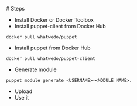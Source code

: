 # Steps

- Install Docker or Docker Toolbox
- Install puppet-client from Docker Hub
```
docker pull whatwedo/puppet
```
- Install puppet from Docker Hub
```
docker pull whatwedo/puppet-client
```
- Generate module
```
puppet module generate <USERNAME>-<MODULE NAME>.
```
- Upload
- Use it
